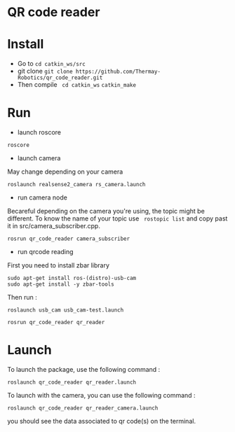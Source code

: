 # QR code reader

# Install 

* Go to ```cd catkin_ws/src```
* git clone ```git clone https://github.com/Thermay-Robotics/qr_code_reader.git```
* Then compile 
``` cd catkin_ws``` 
``` catkin_make ```

# Run

* launch roscore

```
roscore
```

* launch camera

May change depending on your camera 
```
roslaunch realsense2_camera rs_camera.launch 
```

* run camera node

Becareful depending on the camera you're using, the topic might be different.
To know the name of your topic use ``` rostopic list``` and copy past it in src/camera_subscriber.cpp.

```
rosrun qr_code_reader camera_subscriber
```

* run qrcode reading 

First you need to install zbar library 

```
sudo apt-get install ros-(distro)-usb-cam
sudo apt-get install -y zbar-tools
```

Then run :

```
roslaunch usb_cam usb_cam-test.launch

rosrun qr_code_reader qr_reader
```

# Launch 

To launch the package, use the following command :

```roslaunch qr_code_reader qr_reader.launch```


To launch with the camera, you can use the following command :

```roslaunch qr_code_reader qr_reader_camera.launch```



you should see the data associated to qr code(s) on the terminal.
